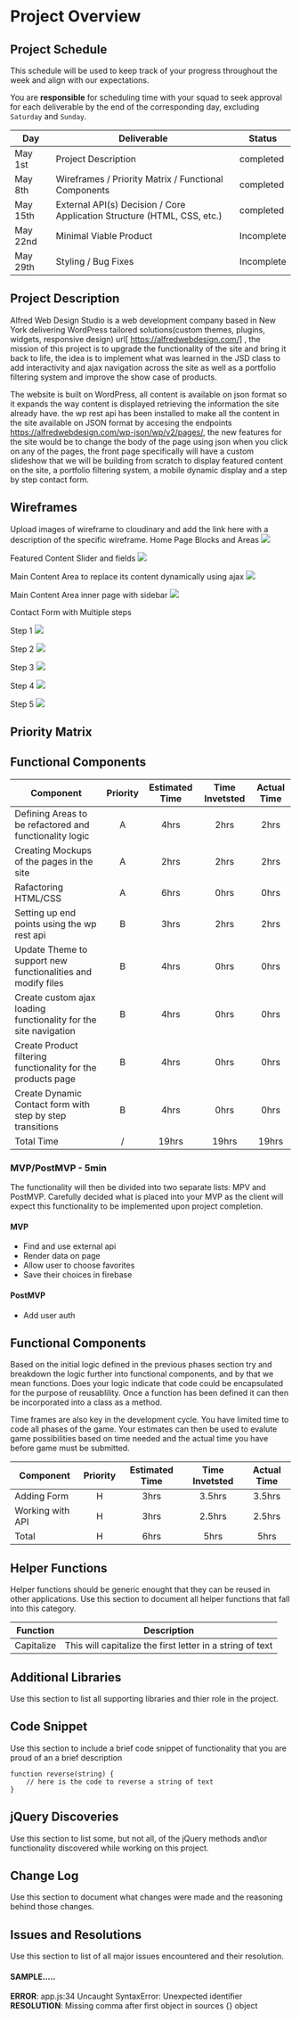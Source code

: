 # Project Overview

## Project Schedule

This schedule will be used to keep track of your progress throughout the week and align with our expectations.  

You are **responsible** for scheduling time with your squad to seek approval for each deliverable by the end of the corresponding day, excluding `Saturday` and `Sunday`.

|  Day | Deliverable | Status
|---|---| ---|
|May 1st| Project Description | completed
|May 8th| Wireframes / Priority Matrix / Functional Components | completed
|May 15th| External API(s) Decision / Core Application Structure (HTML, CSS, etc.) | completed
|May 22nd| Minimal Viable Product | Incomplete
|May 29th| Styling / Bug Fixes | Incomplete


## Project Description

Alfred Web Design Studio is a web development company based in New York delivering WordPress tailored solutions(custom themes, plugins, widgets, responsive design) url[ https://alfredwebdesign.com/] , the mission of this project is to upgrade the functionality of the site and bring it back to life, the idea is to implement what was learned in the JSD class to add interactivity and ajax navigation across the site as well as a portfolio filtering system and improve the show case of products. 

The website is built on WordPress, all content is available on json format so it expands the way content is displayed retrieving the information the site already have. the wp rest api has been installed to make all the content in the site available on JSON format by accesing the endpoints https://alfredwebdesign.com/wp-json/wp/v2/pages/, the new features for the site would be to change the body of the page using json when you click on any of the pages, the front page specifically will have a custom slideshow that we will be building from scratch to display featured content on the site, a portfolio filtering system, a mobile dynamic display and a step by step contact form.

## Wireframes

Upload images of wireframe to cloudinary and add the link here with a description of the specific wireframe.
Home Page Blocks and Areas
<img src="https://www.alfredwebdesign.com/alfred/wp-content/uploads/2018/05/Alfred-Web-Design-Home-Page-Mockup.png">

Featured Content Slider and fields 
<img src="https://www.alfredwebdesign.com/alfred/wp-content/uploads/2018/05/slider-component.jpg">

Main Content Area to replace its content dynamically using ajax
<img src="https://www.alfredwebdesign.com/alfred/wp-content/uploads/2018/05/main-container.jpg">

Main Content Area inner page with sidebar
<img src="https://www.alfredwebdesign.com/alfred/wp-content/uploads/2018/05/main-content-inner-page.jpg">

Contact Form with Multiple steps

Step 1
<img src="https://www.alfredwebdesign.com/alfred/wp-content/uploads/2018/05/contact-us-step-1.jpg">


Step 2
<img src="https://www.alfredwebdesign.com/alfred/wp-content/uploads/2018/05/contact-us-step-2.jpg">


Step 3
<img src="https://www.alfredwebdesign.com/alfred/wp-content/uploads/2018/05/contact-us-step-3.jpg">


Step 4
<img src="https://www.alfredwebdesign.com/alfred/wp-content/uploads/2018/05/contact-us-step-4.jpg">


Step 5
<img src="https://www.alfredwebdesign.com/alfred/wp-content/uploads/2018/05/contact-us-step-6.jpg">


## Priority Matrix

## Functional Components

| Component | Priority | Estimated Time | Time Invetsted | Actual Time |
| --- | :---: |  :---: | :---: | :---: |
| Defining Areas to be refactored and functionality logic | A | 4hrs| 2hrs | 2hrs |
| Creating Mockups of the pages in the site | A | 2hrs| 2hrs | 2hrs |
| Rafactoring HTML/CSS | A | 6hrs| 0hrs | 0hrs |
| Setting up end points using the wp rest api | B | 3hrs| 2hrs | 2hrs |
| Update Theme to support new functionalities and modify files | B | 4hrs| 0hrs | 0hrs |
| Create custom ajax loading functionality for the site navigation | B | 4hrs| 0hrs | 0hrs |
| Create Product filtering functionality for the products page | B | 4hrs| 0hrs | 0hrs |
| Create Dynamic Contact form with step by step transitions | B | 4hrs| 0hrs | 0hrs |
| Total Time | / | 19hrs| 19hrs | 19hrs |  

### MVP/PostMVP - 5min

The functionality will then be divided into two separate lists: MPV and PostMVP.  Carefully decided what is placed into your MVP as the client will expect this functionality to be implemented upon project completion.  

#### MVP 

- Find and use external api 
- Render data on page 
- Allow user to choose favorites 
- Save their choices in firebase

#### PostMVP 

- Add user auth

## Functional Components

Based on the initial logic defined in the previous  phases section try and breakdown the logic further into functional components, and by that we mean functions.  Does your logic indicate that code could be encapsulated for the purpose of reusablility.  Once a function has been defined it can then be incorporated into a class as a method. 

Time frames are also key in the development cycle.  You have limited time to code all phases of the game.  Your estimates can then be used to evalute game possibilities based on time needed and the actual time you have before game must be submitted. 

| Component | Priority | Estimated Time | Time Invetsted | Actual Time |
| --- | :---: |  :---: | :---: | :---: |
| Adding Form | H | 3hrs| 3.5hrs | 3.5hrs |
| Working with API | H | 3hrs| 2.5hrs | 2.5hrs |
| Total | H | 6hrs| 5hrs | 5hrs |

## Helper Functions
Helper functions should be generic enought that they can be reused in other applications. Use this section to document all helper functions that fall into this category.

| Function | Description | 
| --- | :---: |  
| Capitalize | This will capitalize the first letter in a string of text | 

## Additional Libraries
 Use this section to list all supporting libraries and thier role in the project. 

## Code Snippet

Use this section to include a brief code snippet of functionality that you are proud of an a brief description  

```
function reverse(string) {
	// here is the code to reverse a string of text
}
```

## jQuery Discoveries
 Use this section to list some, but not all, of the jQuery methods and\or functionality discovered while working on this project.

## Change Log
 Use this section to document what changes were made and the reasoning behind those changes.  

## Issues and Resolutions
 Use this section to list of all major issues encountered and their resolution.

#### SAMPLE.....
**ERROR**: app.js:34 Uncaught SyntaxError: Unexpected identifier                                
**RESOLUTION**: Missing comma after first object in sources {} object
